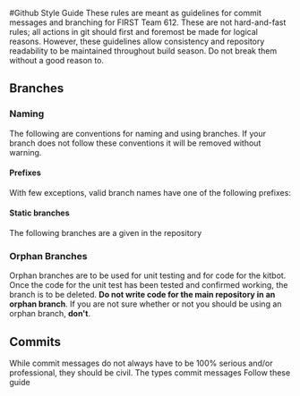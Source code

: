 #Github Style Guide
These rules are meant as guidelines for commit messages and branching for FIRST
Team 612. These are not hard-and-fast rules; all actions in git should first and
foremost be made for logical reasons. However, these guidelines allow consistency
and repository readability to be maintained throughout build season. Do not break
them without a good reason to.

## Branches

### Naming
The following are conventions for naming and using branches. If your branch does
not follow these conventions it will be removed without warning.

#### Prefixes
With few exceptions, valid branch names have one of the following prefixes:

#### Static branches
The following branches are a given in the repository  

### Orphan Branches
Orphan branches are to be used for unit testing and for code for the kitbot. Once
the code for the unit test has been tested and confirmed working, the branch is to
be deleted. **Do not write code for the main repository in an orphan branch**. If
you are not sure whether or not you should be using an orphan branch, **don't**.

## Commits
While commit messages do not always have to be 100% serious and/or professional,
they should be civil. The types commit messages Follow these guide 
